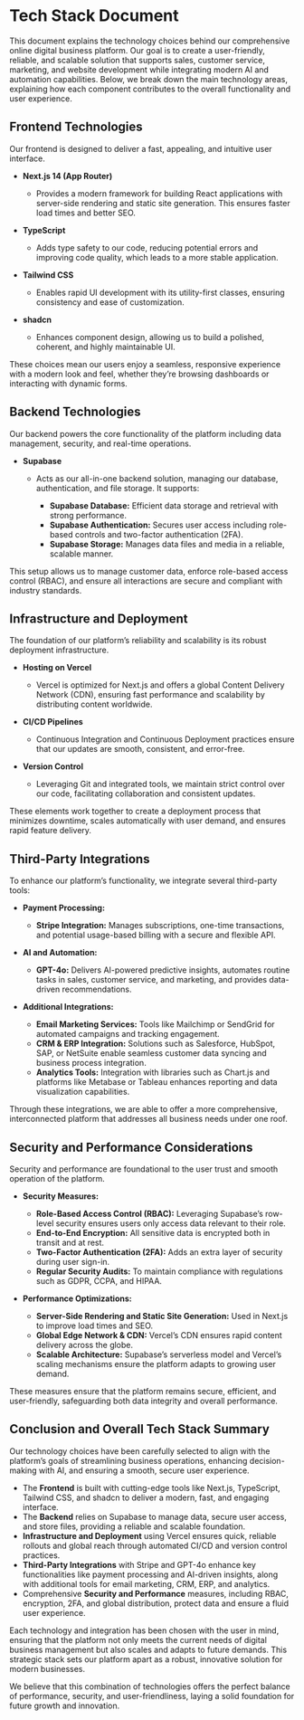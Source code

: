 # Tech Stack Document

This document explains the technology choices behind our comprehensive online digital business platform. Our goal is to create a user-friendly, reliable, and scalable solution that supports sales, customer service, marketing, and website development while integrating modern AI and automation capabilities. Below, we break down the main technology areas, explaining how each component contributes to the overall functionality and user experience.

## Frontend Technologies

Our frontend is designed to deliver a fast, appealing, and intuitive user interface.

*   **Next.js 14 (App Router)**

    *   Provides a modern framework for building React applications with server-side rendering and static site generation. This ensures faster load times and better SEO.

*   **TypeScript**

    *   Adds type safety to our code, reducing potential errors and improving code quality, which leads to a more stable application.

*   **Tailwind CSS**

    *   Enables rapid UI development with its utility-first classes, ensuring consistency and ease of customization.

*   **shadcn**

    *   Enhances component design, allowing us to build a polished, coherent, and highly maintainable UI.

These choices mean our users enjoy a seamless, responsive experience with a modern look and feel, whether they’re browsing dashboards or interacting with dynamic forms.

## Backend Technologies

Our backend powers the core functionality of the platform including data management, security, and real-time operations.

*   **Supabase**

    *   Acts as our all-in-one backend solution, managing our database, authentication, and file storage. It supports:

        *   **Supabase Database:** Efficient data storage and retrieval with strong performance.
        *   **Supabase Authentication:** Secures user access including role-based controls and two-factor authentication (2FA).
        *   **Supabase Storage:** Manages data files and media in a reliable, scalable manner.

This setup allows us to manage customer data, enforce role-based access control (RBAC), and ensure all interactions are secure and compliant with industry standards.

## Infrastructure and Deployment

The foundation of our platform’s reliability and scalability is its robust deployment infrastructure.

*   **Hosting on Vercel**

    *   Vercel is optimized for Next.js and offers a global Content Delivery Network (CDN), ensuring fast performance and scalability by distributing content worldwide.

*   **CI/CD Pipelines**

    *   Continuous Integration and Continuous Deployment practices ensure that our updates are smooth, consistent, and error-free.

*   **Version Control**

    *   Leveraging Git and integrated tools, we maintain strict control over our code, facilitating collaboration and consistent updates.

These elements work together to create a deployment process that minimizes downtime, scales automatically with user demand, and ensures rapid feature delivery.

## Third-Party Integrations

To enhance our platform’s functionality, we integrate several third-party tools:

*   **Payment Processing:**

    *   **Stripe Integration:** Manages subscriptions, one-time transactions, and potential usage-based billing with a secure and flexible API.

*   **AI and Automation:**

    *   **GPT-4o:** Delivers AI-powered predictive insights, automates routine tasks in sales, customer service, and marketing, and provides data-driven recommendations.

*   **Additional Integrations:**

    *   **Email Marketing Services:** Tools like Mailchimp or SendGrid for automated campaigns and tracking engagement.
    *   **CRM & ERP Integration:** Solutions such as Salesforce, HubSpot, SAP, or NetSuite enable seamless customer data syncing and business process integration.
    *   **Analytics Tools:** Integration with libraries such as Chart.js and platforms like Metabase or Tableau enhances reporting and data visualization capabilities.

Through these integrations, we are able to offer a more comprehensive, interconnected platform that addresses all business needs under one roof.

## Security and Performance Considerations

Security and performance are foundational to the user trust and smooth operation of the platform.

*   **Security Measures:**

    *   **Role-Based Access Control (RBAC):** Leveraging Supabase’s row-level security ensures users only access data relevant to their role.
    *   **End-to-End Encryption:** All sensitive data is encrypted both in transit and at rest.
    *   **Two-Factor Authentication (2FA):** Adds an extra layer of security during user sign-in.
    *   **Regular Security Audits:** To maintain compliance with regulations such as GDPR, CCPA, and HIPAA.

*   **Performance Optimizations:**

    *   **Server-Side Rendering and Static Site Generation:** Used in Next.js to improve load times and SEO.
    *   **Global Edge Network & CDN:** Vercel’s CDN ensures rapid content delivery across the globe.
    *   **Scalable Architecture:** Supabase’s serverless model and Vercel’s scaling mechanisms ensure the platform adapts to growing user demand.

These measures ensure that the platform remains secure, efficient, and user-friendly, safeguarding both data integrity and overall performance.

## Conclusion and Overall Tech Stack Summary

Our technology choices have been carefully selected to align with the platform’s goals of streamlining business operations, enhancing decision-making with AI, and ensuring a smooth, secure user experience.

*   The **Frontend** is built with cutting-edge tools like Next.js, TypeScript, Tailwind CSS, and shadcn to deliver a modern, fast, and engaging interface.
*   The **Backend** relies on Supabase to manage data, secure user access, and store files, providing a reliable and scalable foundation.
*   **Infrastructure and Deployment** using Vercel ensures quick, reliable rollouts and global reach through automated CI/CD and version control practices.
*   **Third-Party Integrations** with Stripe and GPT-4o enhance key functionalities like payment processing and AI-driven insights, along with additional tools for email marketing, CRM, ERP, and analytics.
*   Comprehensive **Security and Performance** measures, including RBAC, encryption, 2FA, and global distribution, protect data and ensure a fluid user experience.

Each technology and integration has been chosen with the user in mind, ensuring that the platform not only meets the current needs of digital business management but also scales and adapts to future demands. This strategic stack sets our platform apart as a robust, innovative solution for modern businesses.

We believe that this combination of technologies offers the perfect balance of performance, security, and user-friendliness, laying a solid foundation for future growth and innovation.

